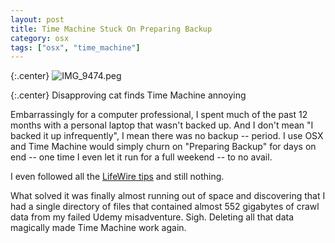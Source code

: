 ```yaml
---
layout: post
title: Time Machine Stuck On Preparing Backup
category: osx
tags: ["osx", "time_machine"]
---
```

{:.center}
![IMG_9474.peg](/blog/assets/IMG_9474.jpeg)

{:.center}
Disapproving cat finds Time Machine annoying

Embarrassingly for a computer professional, I spent much of the past 12 months with a personal laptop that wasn't backed up.  And I don't mean "I backed it up infrequently", I mean there was no backup -- period.  I use OSX and Time Machine would simply churn on "Preparing Backup" for days on end -- one time I even let it run for a full weekend -- to no avail.

I even followed all the [LifeWire tips](https://www.lifewire.com/troubleshoot-time-machine-stuck-on-preparing-backup-2259980) and still nothing.  

What solved it was finally almost running out of space and discovering that I had a single directory of files that contained almost 552 gigabytes of crawl data from my failed Udemy misadventure.  Sigh.  Deleting all that data magically made Time Machine work again.  


